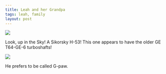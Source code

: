 ```yaml
---
title: Leah and her Grandpa
tags: leah, family
layout: post
---
```

<img src="http://fuzzymonk.com/photos/blog/image/595/IMG_6161.JPG" class="photo" />

Look, up in the Sky!  A Sikorsky H-53! This one appears to have the older GE T64-GE-6 turboshafts!



<img src="http://fuzzymonk.com/photos/blog/image/595/IMG_6164.JPG" class="photo" />

He prefers to be called G-paw.

